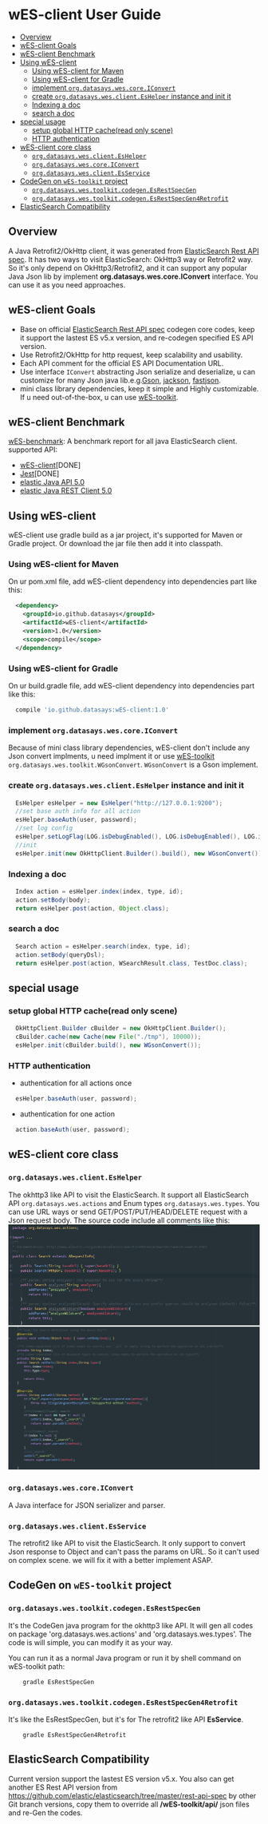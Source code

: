 wES-client User Guide
====

<!-- TOC insertAnchor:false withLinks:true -->

- [Overview](#overview)
- [wES-client Goals](#wes-client-goals)
- [wES-client Benchmark](#wes-client-benchmark)
- [Using wES-client](#using-wes-client)
  - [Using wES-client for Maven](#using-wes-client-for-maven)
  - [Using wES-client for Gradle](#using-wes-client-for-gradle)
  - [implement `org.datasays.wes.core.IConvert`](#implement-orgdatasayswescoreiconvert)
  - [create `org.datasays.wes.client.EsHelper` instance and init it](#create-orgdatasayswesclienteshelper-instance-and-init-it)
  - [Indexing a doc](#indexing-a-doc)
  - [search a doc](#search-a-doc)
- [special usage](#special-usage)
  - [setup global HTTP cache(read only scene)](#setup-global-http-cacheread-only-scene)
  - [HTTP authentication](#http-authentication)
- [wES-client core class](#wes-client-core-class)
  - [`org.datasays.wes.client.EsHelper`](#orgdatasayswesclienteshelper)
  - [`org.datasays.wes.core.IConvert`](#orgdatasayswescoreiconvert)
  - [`org.datasays.wes.client.EsService`](#orgdatasayswesclientesservice)
- [CodeGen on `wES-toolkit` project](#codegen-on-wes-toolkit-project)
  - [`org.datasays.wes.toolkit.codegen.EsRestSpecGen`](#orgdatasayswestoolkitcodegenesrestspecgen)
  - [`org.datasays.wes.toolkit.codegen.EsRestSpecGen4Retrofit`](#orgdatasayswestoolkitcodegenesrestspecgen4retrofit)
- [ElasticSearch Compatibility](#elasticsearch-compatibility)

<!-- /TOC -->

## Overview
A Java Retrofit2/OkHttp client, it was generated from [ElasticSearch Rest API spec](https://github.com/elastic/elasticsearch/tree/master/rest-api-spec). It has two ways to visit ElasticSearch: OkHttp3 way or Retrofit2 way. So it's only depend on OkHttp3/Retrofit2, and it can support any popular Java Json lib by implement **org.datasays.wes.core.IConvert** interface. You can use it as you need approaches.

## wES-client Goals
* Base on official [ElasticSearch Rest API spec](https://github.com/elastic/elasticsearch/tree/master/rest-api-spec) codegen core codes, keep it support the lastest ES v5.x version, and re-codegen specified ES API version. 
* Use Retrofit2/OkHttp for http request, keep scalability and usability.
* Each API comment for the official ES API Documentation URL.
* Use interface `IConvert` abstracting Json serialize and deserialize, u can customize for many Json java lib.e.g.[Gson](https://github.com/google/gson/), [jackson](https://github.com/FasterXML/jackson), [fastjson](https://github.com/alibaba/fastjson).
* mini class library dependencies, keep it simple and Highly customizable. If u need out-of-the-box, u can use [wES-toolkit](https://github.com/DataSays/wES/blob/master/docs/wESToolkit/UserGuide.md).

## wES-client Benchmark
[wES-benchmark](https://github.com/DataSays/wES/blob/master/wES-benchmark/README.md): A benchmark report for all java ElasticSearch client. supported API:
  + [wES-client](https://github.com/DataSays/wES)[DONE]
  + [Jest](https://github.com/searchbox-io/Jest)[DONE]
  + [elastic Java API 5.0](https://www.elastic.co/guide/en/elasticsearch/client/java-api/current/index.html)
  + [elastic Java REST Client 5.0](https://www.elastic.co/guide/en/elasticsearch/client/java-rest/current/index.html)

## Using wES-client
wES-client use gradle build as a jar project, it's supported for Maven or Gradle project. Or download the jar file then add it into classpath.

### Using wES-client for Maven
On ur pom.xml file, add wES-client dependency into dependencies part like this:
```xml
  <dependency>
    <groupId>io.github.datasays</groupId>
    <artifactId>wES-client</artifactId>
    <version>1.0</version>
    <scope>compile</scope>
  </dependency>
```

### Using wES-client for Gradle
On ur build.gradle file, add wES-client dependency into dependencies part like this:
```groovy
  compile 'io.github.datasays:wES-client:1.0'
```

### implement `org.datasays.wes.core.IConvert`
Because of mini class library dependencies, wES-client don't include any Json convert implments, u need implment it or use [wES-toolkit](https://github.com/DataSays/wES/tree/master/wES-toolkit) `org.datasays.wes.toolkit.WGsonConvert`. `WGsonConvert` is a Gson implement.

### create `org.datasays.wes.client.EsHelper` instance and init it
```java
  EsHelper esHelper = new EsHelper("http://127.0.0.1:9200");
  //set base auth info for all action
  esHelper.baseAuth(user, password);
  //set log config
  esHelper.setLogFlag(LOG.isDebugEnabled(), LOG.isDebugEnabled(), LOG.isDebugEnabled());
  //init
  esHelper.init(new OkHttpClient.Builder().build(), new WGsonConvert());	
```

### Indexing a doc
```java
  Index action = esHelper.index(index, type, id);
  action.setBody(body);
  return esHelper.post(action, Object.class);
```

### search a doc
```java
  Search action = esHelper.search(index, type, id);
  action.setBody(queryDsl);
  return esHelper.post(action, WSearchResult.class, TestDoc.class);
```

## special usage
### setup global HTTP cache(read only scene)
```java
  OkHttpClient.Builder cBuilder = new OkHttpClient.Builder();
  cBuilder.cache(new Cache(new File("./tmp"), 10000));
  esHelper.init(cBuilder.build(), new WGsonConvert());
```

### HTTP authentication
+ authentication for all actions once
```java
  esHelper.baseAuth(user, password);  	
```

+ authentication for one action
```java
  action.baseAuth(user, password);
```

## wES-client core class
### `org.datasays.wes.client.EsHelper`
The okhttp3 like API to visit the ElasticSearch. It support all ElasticSearch API `org.datasays.wes.actions` and Enum types `org.datasays.wes.types`. You can use URL ways or send GET/POST/PUT/HEAD/DELETE request with a Json request body. The source code include all comments like this:
![Url Params](../docs/images/Api1.png "Url Params")
![Url Part, Request Body and supported HTTP methods](../docs/images/Api2.png  "Url Part, Request Body and supported HTTP methods")

### `org.datasays.wes.core.IConvert`
A Java interface for JSON serializer and parser.

### `org.datasays.wes.client.EsService`
The retrofit2 like API to visit the ElasticSearch. It only support to convert Json response to Object and can't pass the params on URL. So it can't used on complex scene. we will fix it with a better implement ASAP.

## CodeGen on `wES-toolkit` project
### `org.datasays.wes.toolkit.codegen.EsRestSpecGen`
It's the CodeGen java program for the okhttp3 like API. It will gen all codes on package 'org.datasays.wes.actions' and 'org.datasays.wes.types'. The code is will simple, you can modify it as your way. 

You can run it as a normal Java program or run it by shell command on wES-toolkit path:
```shell
    gradle EsRestSpecGen
```

### `org.datasays.wes.toolkit.codegen.EsRestSpecGen4Retrofit`
It's like the EsRestSpecGen, but it's for The retrofit2 like API **EsService**.
```shell
    gradle EsRestSpecGen4Retrofit
```

## ElasticSearch Compatibility
Current version support the lastest ES version v5.x. You also can get another ES Rest API version from https://github.com/elastic/elasticsearch/tree/master/rest-api-spec by other Git branch versions, copy them to override all **/wES-toolkit/api/** json files and re-Gen the codes. 